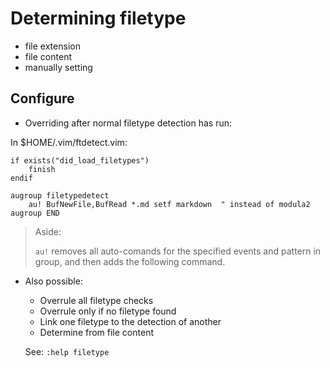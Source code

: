 
Determining filetype
====================

* file extension
* file content
* manually setting

Configure
---------

* Overriding after normal filetype detection has run:

In $HOME/.vim/ftdetect.vim:

    if exists("did_load_filetypes")
        finish
    endif

    augroup filetypedetect
        au! BufNewFile,BufRead *.md setf markdown  " instead of modula2
    augroup END


>Aside:
>
>`au!` removes all auto-comands for the specified events and pattern in group,
>and then adds the following command.

* Also possible:

    * Overrule all filetype checks
    * Overrule only if no filetype found
    * Link one filetype to the detection of another
    * Determine from file content

    See: `:help filetype`
